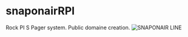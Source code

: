 # snaponairRPI
Rock PI S Pager system.
Public domaine creation.
![SNAPONAIR LINE](https://github.com/ccadic/snaponairRPI/blob/master/pix/pagerLine.jpg)
